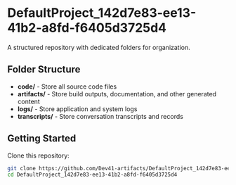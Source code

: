 # DefaultProject_142d7e83-ee13-41b2-a8fd-f6405d3725d4
A structured repository with dedicated folders for organization.

## Folder Structure

- **code/** - Store all source code files
- **artifacts/** - Store build outputs, documentation, and other generated content
- **logs/** - Store application and system logs
- **transcripts/** - Store conversation transcripts and records

## Getting Started

Clone this repository:
```bash
git clone https://github.com/Dev41-artifacts/DefaultProject_142d7e83-ee13-41b2-a8fd-f6405d3725d4
cd DefaultProject_142d7e83-ee13-41b2-a8fd-f6405d3725d4
```
